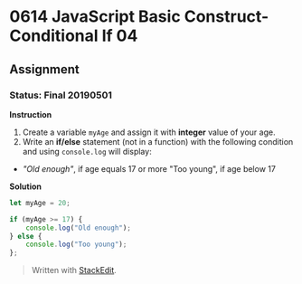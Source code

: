 # 0614 JavaScript Basic Construct- Conditional If 04
## Assignment
### Status: Final 20190501

**Instruction**
 1. Create a variable `myAge` and assign it with **integer** value of your age.
 2. Write an **if/else** statement (not in a function) with the following condition and using `console.log` will display:

  - *"Old enough"*, if age equals 17 or more "Too young", if age below 17

**Solution**
```JavaScript
let myAge = 20;

if (myAge >= 17) {
	console.log("Old enough");
} else {
	console.log("Too young");
};
```

> Written with [StackEdit](https://stackedit.io/).